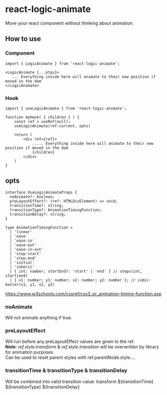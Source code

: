# react-logic-animate

Move your react component without thinking about animation.

## How to use

### Component

```
import { LogicAnimate } from 'react-logic-animate';

<LogicAnimate {...otps}>
   ... Everything inside here will animate to their new position if moved in the dom
</LogicAnimate>
```

### Hook

```
import { useLogicAnimate } from 'react-logic-animate';

function myHook( { children } ) {
    const ref = useRef(null);
    useLogicAnimate(ref.current, opts)

    return (
        <div ref={ref}>
            ..... Everything inside here will animate to their new position if moved in the dom
            {children}
        </div>
    )
}
```

## opts

```
interface UseLogicAnimateProps {
  noAnimate?: boolean;
  preLayoutEffect?: (ref: HTMLDivElement) => void;
  transitionTime?: string;
  transitionType?: AnimationTimingFunction;
  transitionDelay?: string;
}

type AnimationTimingFunction =
  | 'linear'
  | 'ease'
  | 'ease-in'
  | 'ease-out'
  | 'ease-in-out'
  | 'step-start'
  | 'step-end'
  | 'initial'
  | 'inherit'
  | { int: number; startEnd?: 'start' | 'end' } // steps(int, start|end)
  | { x1: number; y1: number; x2: number; y2: number }; // cubic-bezier(x1, y1, x2, y2)
```

https://www.w3schools.com/cssref/css3_pr_animation-timing-function.asp

### noAnimate

Will not animate anything if true.

### preLayoutEffect

Will run before any preLayoutEffect values are given to the ref.  
**Note**:
_ref.style.transform_ & _ref.style.transition_ will be overwritten by library for animation purposes  
Can be used to reset parent styles with ref.parentNode.style....

### transitionTime & transitionType & transitionDelay

Will be combined into valid transition value: transform ${transitionTime} ${transitionType} \${transitionDelay}
